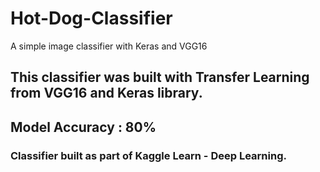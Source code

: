 # Hot-Dog-Classifier
A simple image classifier with Keras and VGG16
## This classifier was built with Transfer Learning from VGG16 and Keras library.
## Model Accuracy : 80%
### Classifier built as part of Kaggle Learn - Deep Learning.
